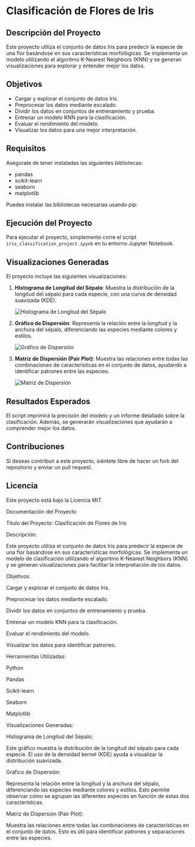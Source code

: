 # Clasificación de Flores de Iris

## Descripción del Proyecto
Este proyecto utiliza el conjunto de datos Iris para predecir la especie de una flor basándose en sus características morfológicas. Se implementa un modelo utilizando el algoritmo K-Nearest Neighbors (KNN) y se generan visualizaciones para explorar y entender mejor los datos.

## Objetivos
- Cargar y explorar el conjunto de datos Iris.
- Preprocesar los datos mediante escalado.
- Dividir los datos en conjuntos de entrenamiento y prueba.
- Entrenar un modelo KNN para la clasificación.
- Evaluar el rendimiento del modelo.
- Visualizar los datos para una mejor interpretación.

## Requisitos
Asegúrate de tener instaladas las siguientes bibliotecas:
- pandas
- scikit-learn
- seaborn
- matplotlib

Puedes instalar las bibliotecas necesarias usando pip:


## Ejecución del Proyecto
Para ejecutar el proyecto, simplemente corre el script `iris_classification_project.ipynb` en tu entorno Jupyter Notebook.


## Visualizaciones Generadas
El proyecto incluye las siguientes visualizaciones:

1. **Histograma de Longitud del Sépalo**: Muestra la distribución de la longitud del sépalo para cada especie, con una curva de densidad suavizada (KDE).
   
   ![Histograma de Longitud del Sépalo](path/to/histogram.png)

2. **Gráfico de Dispersión**: Representa la relación entre la longitud y la anchura del sépalo, diferenciando las especies mediante colores y estilos.
   
   ![Gráfico de Dispersión](path/to/scatter_plot.png)

3. **Matriz de Dispersión (Pair Plot)**: Muestra las relaciones entre todas las combinaciones de características en el conjunto de datos, ayudando a identificar patrones entre las especies.
   
   ![Matriz de Dispersión](path/to/pair_plot.png)

## Resultados Esperados
El script imprimirá la precisión del modelo y un informe detallado sobre la clasificación. Además, se generarán visualizaciones que ayudarán a comprender mejor los datos.

## Contribuciones
Si deseas contribuir a este proyecto, siéntete libre de hacer un fork del repositorio y enviar un pull request.

## Licencia
Este proyecto está bajo la Licencia MIT.

Documentación del Proyecto

Título del Proyecto: Clasificación de Flores de Iris

Descripción:

Este proyecto utiliza el conjunto de datos Iris para predecir la especie de una flor basándose en sus características morfológicas. Se implementa un modelo de clasificación utilizando el algoritmo K-Nearest Neighbors (KNN) y se generan visualizaciones para facilitar la interpretación de los datos.

Objetivos:

Cargar y explorar el conjunto de datos Iris.

Preprocesar los datos mediante escalado.

Dividir los datos en conjuntos de entrenamiento y prueba.

Entrenar un modelo KNN para la clasificación.

Evaluar el rendimiento del modelo.

Visualizar los datos para identificar patrones.

Herramientas Utilizadas:

Python

Pandas

Scikit-learn

Seaborn

Matplotlib

Visualizaciones Generadas:

Histograma de Longitud del Sépalo:

Este gráfico muestra la distribución de la longitud del sépalo para cada especie. El uso de la densidad kernel (KDE) ayuda a visualizar la distribución suavizada.

Gráfico de Dispersión:

Representa la relación entre la longitud y la anchura del sépalo, diferenciando las especies mediante colores y estilos. Esto permite observar cómo se agrupan las diferentes especies en función de estas dos características.

Matriz de Dispersión (Pair Plot):

Muestra las relaciones entre todas las combinaciones de características en el conjunto de datos. Esto es útil para identificar patrones y separaciones entre las especies.